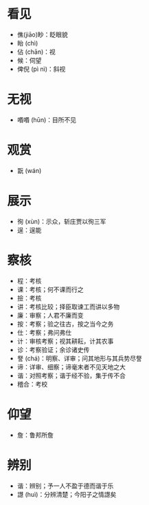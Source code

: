 # 看见
* 僬(jiāo)眇：眨眼貌
* 眙 (chì)
* 佔 (chān)：视
* 候：伺望
* 俾倪 (pì nì)：斜视
# 无视
* 㗃㗃 (hūn)：目所不见
# 观赏
* 翫 (wán)
# 展示
* 徇 (xùn)：示众，斩庄贾以徇三军
* 逞：逞能
# 察核
* 程：考核
* 课：考核；何不课而行之
* 撿：考核
* 讲：考核比较；择臣取谏工而讲以多物
* 廉：审察；人君不廉而变
* 按：考察；验之往古，按之当今之务
* 仕：考察；弗问弗仕
* 计：审核考察；视其耕耘，计其农事
* 诊：考察验证；余诊诸史传
* 詧 (chá)：明察、详审；问其地形与其兵势尽詧
* 谛：详审、细察；谛毫末者不见天地之大
* 谐：对照考察；谐于经不验，集于传不合
* 稽合：考校
# 仰望
* 詹：鲁邦所詹
# 辨别
* 谐：辨别；予一人不盈于德而谐于乐
* 譿 (huì)：分辨清楚；今阳子之情譿矣